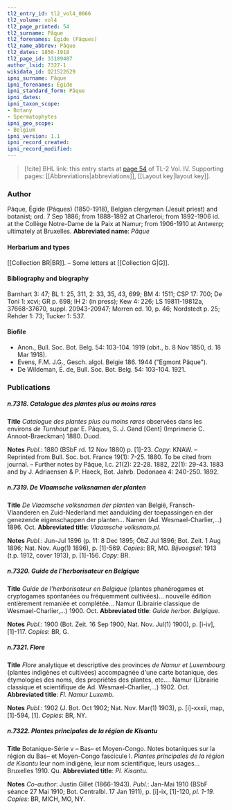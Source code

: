 ```yaml
---
tl2_entry_id: tl2_vol4_0066
tl2_volume: vol4
tl2_page_printed: 54
tl2_surname: Pâque
tl2_forenames: Égide (Pâques)
tl2_name_abbrev: Pâque
tl2_dates: 1850-1918
tl2_page_id: 33189487
author_lsid: 7327-1
wikidata_id: Q21522629
ipni_surname: Pâque
ipni_forenames: Égide
ipni_standard_form: Pâque
ipni_dates: 
ipni_taxon_scope: 
- Botany
- Spermatophytes
ipni_geo_scope: 
- Belgium
ipni_version: 1.1
ipni_record_created: 
ipni_record_modified:
---
```



> [!cite] BHL link: this entry starts at [page 54](https://www.biodiversitylibrary.org/page/33189487) of TL-2 Vol. IV.
> Supporting pages: [[Abbreviations|abbreviations]], [[Layout key|layout key]].

### Author

Pâque, Égide (Pâques) (1850-1918), Belgian clergyman (Jesuit priest) and botanist; ord. 7 Sep 1886; from 1888-1892 at Charleroi; from 1892-1906 id. at the Collège Notre-Dame de la Paix at Namur; from 1906-1910 at Antwerp; ultimately at Bruxelles. 
**Abbreviated name**: *Pâque*

#### Herbarium and types

[[Collection BR|BR]]. – Some letters at [[Collection G|G]].

#### Bibliography and biography

Barnhart 3: 47; BL 1: 25, 311, 2: 33, 35, 43, 699; BM 4: 1511; CSP 17: 700; De Toni 1: xcvi; GR p. 698; IH 2: (in press); Kew 4: 226; LS 19811-19812a, 37668-37670, suppl. 20943-20947; Morren ed. 10, p. 46; Nordstedt p. 25; Rehder 1: 73; Tucker 1: 537.

#### Biofile

- Anon., Bull. Soc. Bot. Belg. 54: 103-104. 1919 (obit., b. 8 Nov 1850, d. 18 Mar 1918).
- Evens, F.M. J.G., Gesch. algol. Belgie 186. 1944 ("Egmont Pâque").
- De Wildeman, É. de, Bull. Soc. Bot. Belg. 54: 103-104. 1921.

### Publications

##### n.7318. Catalogue des plantes plus ou moins rares

**Title**
*Catalogue des plantes plus ou moins rares* observées dans les environs *de Turnhout* par E. Pâques, S. J. Gand \[Gent\] (Imprimerie C. Annoot-Braeckman) 1880. Duod.

**Notes**
*Publ*.: 1880 (BSbF rd. 12 Nov 1880) p. \[1\]-23. *Copy*: KNAW. – Reprinted from Bull. Soc. bot. France 19(1): 7-25. 1880. To be cited from journal. – Further notes by Pâque, l.c. 21(2): 22-28. 1882, 22(1): 29-43. 1883 and by J. Adriaensen & P. Haeck, Bot. Jahrb. Dodonaea 4: 240-250. 1892.

##### n.7319. De Vlaamsche volksnamen der planten

**Title**
*De Vlaamsche volksnamen der planten* van België, Fransch-Vlaanderen en Zuid-Nederland met aanduiding der toepassingen en der genezende eigenschappen der planten... Namen (Ad. Wesmael-Charlier,...) 1896. Oct.
**Abbreviated title**: *Vlaamsche volksnam.pl.*

**Notes**
*Publ*.: Jun-Jul 1896 (p. 11: 8 Dec 1895; ÖbZ Jul 1896; Bot. Zeit. 1 Aug 1896; Nat. Nov. Aug(1) 1896), p. \[1\]-569. *Copies*: BR, MO.
*Bijvoegsel*: 1913 (t.p. 1912, cover 1913), p. \[1\]-156. *Copy*: BR.

##### n.7320. Guide de l'herborisateur en Belgique

**Title**
*Guide de l'herborisateur en Belgique* (plantes phanérogames et cryptogames spontanées ou fréquemment cultivées)... nouvelle édition entièrement remaniée et complétée... Namur (Librairie classique de Wesmael-Charlier,...) 1900. Oct.
**Abbreviated title**: *Guide herbor. Belgique*.

**Notes**
*Publ*.: 1900 (Bot. Zeit. 16 Sep 1900; Nat. Nov. Jul(1) 1900), p. \[i-iv\], \[1\]-117. *Copies*: BR, G.

##### n.7321. Flore

**Title**
*Flore* analytique et descriptive des provinces *de Namur et Luxembourg* (plantes indigènes et cultivées) accompagnée d'une carte botanique, des étymologies des noms, des propriétés des plantes, etc.... Namur (Librairie classique et scientifique de Ad. Wesmael-Charlier,...) 1902. Oct.
**Abbreviated title**: *Fl. Namur Luxemb.*

**Notes**
*Publ*.: 1902 (J. Bot. Oct 1902; Nat. Nov. Mar(1) 1903), p. \[i\]-xxxii, map, \[1\]-594, \[1\].
*Copies*: BR, NY.

##### n.7322. Plantes principales de la région de Kisantu

**Title**
Botanique-Série v – Bas– et Moyen-Congo. Notes botaniques sur la région du Bas– et Moyen-Congo fascicule I. *Plantes principales de la région de Kisantu* leur nom indigène, leur nom scientifique, leurs usages... Bruxelles 1910. Qu.
**Abbreviated title**: *Pl. Kisantu*.

**Notes**
*Co-author*: Justin Gillet (1866-1943).
*Publ*.: Jan-Mai 1910 (BSbF séance 27 Mai 1910; Bot. Centralbl. 17 Jan 1911), p. \[i\]-ix, \[1\]-120, *pl. 1-19. Copies*: BR, MICH, MO, NY.

